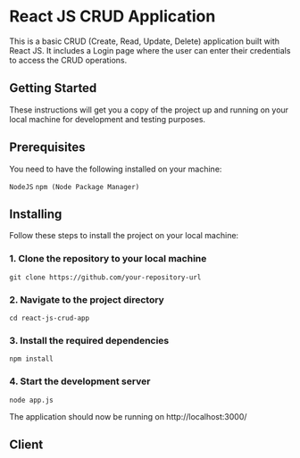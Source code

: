 <h1>React JS CRUD Application</h1>
This is a basic CRUD (Create, Read, Update, Delete) application built with React JS. It includes a Login page where the user can enter their credentials to access the CRUD operations.

<h2>Getting Started</h2>
These instructions will get you a copy of the project up and running on your local machine for development and testing purposes.

<h2>Prerequisites</h2>
You need to have the following installed on your machine:

`NodeJS`
`npm (Node Package Manager)`

<h2>Installing</h2>
Follow these steps to install the project on your local machine:

<h3>1. Clone the repository to your local machine</h3>

`git clone https://github.com/your-repository-url`

<h3>2. Navigate to the project directory</h3>

 `cd react-js-crud-app`
<h3>3. Install the required dependencies</h3>

`npm install`

<h3>4. Start the development server</h3>

 `node app.js`
 
The application should now be running on http://localhost:3000/

<h2> Client </h2>
